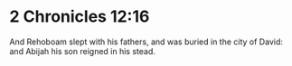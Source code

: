 # 2 Chronicles 12:16

And Rehoboam slept with his fathers, and was buried in the city of David: and Abijah his son reigned in his stead.